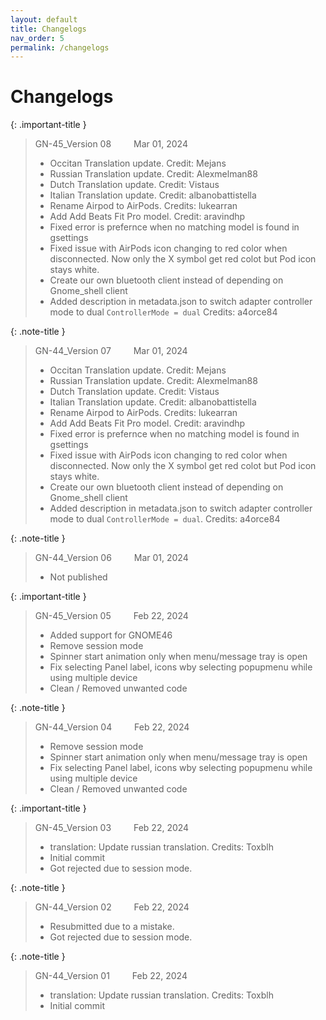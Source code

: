 ```yaml
---
layout: default
title: Changelogs
nav_order: 5
permalink: /changelogs
---
```


# Changelogs

{: .important-title }
> GN-45_Version 08 &emsp;&emsp; Mar 01, 2024 
> * Occitan Translation update. Credit: Mejans
> * Russian Translation update. Credit: Alexmelman88
> * Dutch Translation update. Credit: Vistaus
> * Italian Translation update. Credit: albanobattistella
> * Rename Airpod to AirPods. Credits: lukearran
> * Add Add Beats Fit Pro model. Credit: aravindhp
> * Fixed error is prefernce when no matching model is found in gsettings
> * Fixed issue with AirPods icon changing to red color when disconnected. Now only the X symbol get red colot but Pod icon stays white.
> * Create our own bluetooth client instead of depending on Gnome_shell client
> * Added description in metadata.json to switch adapter controller mode to dual `ControllerMode = dual` Credits: a4orce84

{: .note-title }
> GN-44_Version 07 &emsp;&emsp; Mar 01, 2024 
> * Occitan Translation update. Credit: Mejans
> * Russian Translation update. Credit: Alexmelman88
> * Dutch Translation update. Credit: Vistaus
> * Italian Translation update. Credit: albanobattistella
> * Rename Airpod to AirPods. Credits: lukearran
> * Add Add Beats Fit Pro model. Credit: aravindhp
> * Fixed error is prefernce when no matching model is found in gsettings
> * Fixed issue with AirPods icon changing to red color when disconnected. Now only the X symbol get red colot but Pod icon stays white.
> * Create our own bluetooth client instead of depending on Gnome_shell client
> * Added description in metadata.json to switch adapter controller mode to dual `ControllerMode = dual`. Credits: a4orce84

{: .note-title }
> GN-44_Version 06 &emsp;&emsp; Mar 01, 2024 
> * Not published

{: .important-title }
> GN-45_Version 05 &emsp;&emsp; Feb 22, 2024 
> * Added support for GNOME46
> * Remove session mode
> * Spinner start animation only when menu/message tray is open
> * Fix selecting Panel label, icons wby selecting popupmenu while using multiple device
> * Clean / Removed unwanted code

{: .note-title }
> GN-44_Version 04 &emsp;&emsp; Feb 22, 2024 
> * Remove session mode
> * Spinner start animation only when menu/message tray is open
> * Fix selecting Panel label, icons wby selecting popupmenu while using multiple device
> * Clean / Removed unwanted code

{: .important-title }
> GN-45_Version 03 &emsp;&emsp; Feb 22, 2024 
> * translation: Update russian translation. Credits: Toxblh
> * Initial commit
> * Got rejected due to session mode.

{: .note-title }
> GN-44_Version 02 &emsp;&emsp; Feb 22, 2024 
> * Resubmitted due to a mistake. 
> * Got rejected due to session mode.

{: .note-title }
> GN-44_Version 01 &emsp;&emsp; Feb 22, 2024 
> * translation: Update russian translation. Credits: Toxblh
> * Initial commit
